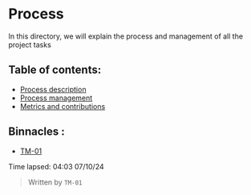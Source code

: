# Process
In this directory, we will explain the process and management of all the project tasks
## Table of contents:
- [Process description]
- [Process management]
- [Metrics and contributions]
##  Binnacles :
- [TM-01][TM01Binn]



[Process description]: https://github.com/Ozia112/Team-2-FSE-repo/blob/FIS-Project-Stage-2/D_task/Process%20description.md
[Process management]: https://github.com/Ozia112/Team-2-FSE-repo/blob/FIS-Project-Stage-2/D_task/Process-management.md
[Metrics and contributions]: https://github.com/Ozia112/Team-2-FSE-repo/blob/TM-01-Branch/D_task/Metrics_and_contributions.md
[TM01Binn]: https://github.com/Ozia112/Team-2-FSE-repo/blob/FIS-Project-Stage-2/D_task/.TM-01_Binnacle.md

Time lapsed: 04:03 07/10/24
> Written by ``TM-01``
